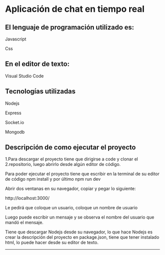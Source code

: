 # Aplicación de chat en tiempo real

## El lenguaje de programación utilizado es:

Javascript

Css

## En el editor de texto:

Visual Studio Code

## Tecnologías utilizadas

Nodejs

Express

Socket.io

Mongodb

## Descripción de como ejecutar el proyecto

1.Para descargar el proyecto tiene que dirigirse a code y clonar el 2.repositorio, luego abrirlo desde algún editor de código.

Para poder ejecutar el proyecto tiene que escribir en la terminal de su editor de código npm install y por último npm run dev

Abrir dos ventanas en su navegador, copiar y pegar lo siguiente:

http://localhost:3000/

Le pedirá que coloque un usuario, coloque un nombre de usuario

Luego puede escribir un mensaje y se observa el nombre del usuario que mandó el mensaje.

Tiene que descargar Nodejs desde su navegador, lo que hace Nodejs es crear la descripción del proyecto en package.json, tiene que tener instalado html, lo puede hacer desde su editor de texto.
___
